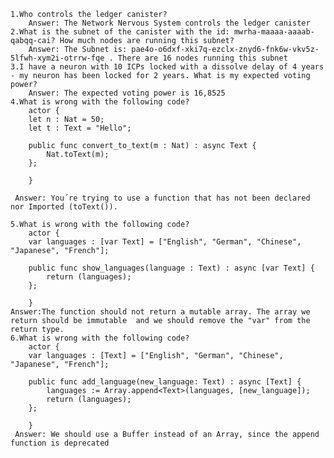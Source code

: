     1.Who controls the ledger canister?
        Answer: The Network Nervous System controls the ledger canister
    2.What is the subnet of the canister with the id: mwrha-maaaa-aaaab-qabqq-cai? How much nodes are running this subnet?
        Answer: The Subnet is: pae4o-o6dxf-xki7q-ezclx-znyd6-fnk6w-vkv5z-5lfwh-xym2i-otrrw-fqe . There are 16 nodes running this subnet
    3.I have a neuron with 10 ICPs locked with a dissolve delay of 4 years - my neuron has been locked for 2 years. What is my expected voting power?
        Answer: The expected voting power is 16,8525
    4.What is wrong with the following code?
        actor {
        let n : Nat = 50;
        let t : Text = "Hello";

        public func convert_to_text(m : Nat) : async Text {
            Nat.toText(m);
        };
        
        }

     Answer: You´re trying to use a function that has not been declared nor Imported (toText()).   

    5.What is wrong with the following code?
        actor {
        var languages : [var Text] = ["English", "German", "Chinese", "Japanese", "French"];

        public func show_languages(language : Text) : async [var Text] {
            return (languages);
        };
        
        }
    Answer:The function should not return a mutable array. The array we return should be immutable  and we should remove the "var" from the return type.
    6.What is wrong with the following code?
        actor {
        var languages : [Text] = ["English", "German", "Chinese", "Japanese", "French"];

        public func add_language(new_language: Text) : async [Text] {
            languages := Array.append<Text>(languages, [new_language]);
            return (languages);
        };
        
        }
     Answer: We should use a Buffer instead of an Array, since the append function is deprecated   
